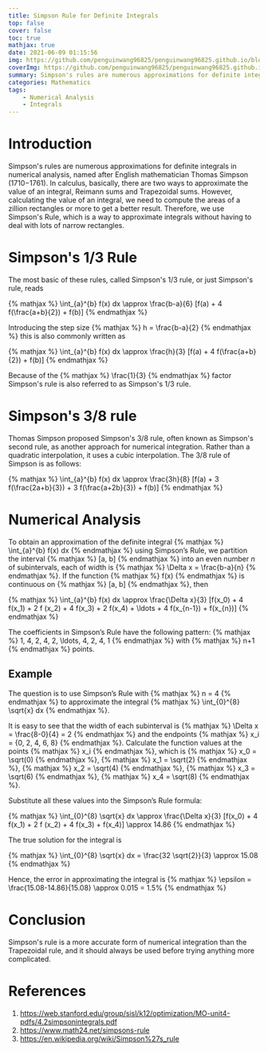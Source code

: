 ```yaml
---
title: Simpson Rule for Definite Integrals
top: false
cover: false
toc: true
mathjax: true
date: 2021-06-09 01:15:56
img: https://github.com/penguinwang96825/penguinwang96825.github.io/blob/master/2021/06/09/2021-06-09-simpson-rule-for-definite-integrals/wallhaven-g7jg63.png?raw=true
coverImg: https://github.com/penguinwang96825/penguinwang96825.github.io/blob/master/2021/06/09/2021-06-09-simpson-rule-for-definite-integrals/wallhaven-g7jg63.png?raw=true
summary: Simpson's rules are numerous approximations for definite integrals in numerical analysis, named after English mathematician Thomas Simpson (1710−1761). In calculus, basically, there are two ways to approximate the value of an integral, Reimann sums and Trapezoidal sums. However, calculating the value of an integral, we need to compute the areas of a zillion rectangles or more to get a better result. Therefore, we use Simpson's Rule, which is a way to approximate integrals without having to deal with lots of narrow rectangles.
categories: Mathematics
tags:
	- Numerical Analysis
	- Integrals
---
```


# Introduction

Simpson's rules are numerous approximations for definite integrals in numerical analysis, named after English mathematician Thomas Simpson (1710−1761). In calculus, basically, there are two ways to approximate the value of an integral, Reimann sums and Trapezoidal sums. However, calculating the value of an integral, we need to compute the areas of a zillion rectangles or more to get a better result. Therefore, we use Simpson's Rule, which is a way to approximate integrals without having to deal with lots of narrow rectangles.

# Simpson's 1/3 Rule

The most basic of these rules, called Simpson's 1/3 rule, or just Simpson's rule, reads

<div style="display: flex;justify-content: center;">
	{% mathjax %}
	\int_{a}^{b} f(x) dx \approx \frac{b-a}{6} [f(a) + 4 f(\frac{a+b}{2}) + f(b)]
	{% endmathjax %}
</div>

Introducing the step size {% mathjax %} h = \frac{b-a}{2} {% endmathjax %} this is also commonly written as

<div style="display: flex;justify-content: center;">
	{% mathjax %}
	\int_{a}^{b} f(x) dx \approx \frac{h}{3} [f(a) + 4 f(\frac{a+b}{2}) + f(b)]
	{% endmathjax %}
</div>

Because of the {% mathjax %} \frac{1}{3} {% endmathjax %} factor Simpson's rule is also referred to as Simpson's 1/3 rule.

# Simpson's 3/8 rule

Thomas Simpson proposed Simpson's 3/8 rule, often known as Simpson's second rule, as another approach for numerical integration. Rather than a quadratic interpolation, it uses a cubic interpolation. The 3/8 rule of Simpson is as follows:

<div style="display: flex;justify-content: center;">
	{% mathjax %}
	\int_{a}^{b} f(x) dx \approx \frac{3h}{8} [f(a) + 3 f(\frac{2a+b}{3}) + 3 f(\frac{a+2b}{3}) + f(b)]
	{% endmathjax %}
</div>

# Numerical Analysis

To obtain an approximation of the definite integral {% mathjax %} \int_{a}^{b} f(x) dx {% endmathjax %} using Simpson’s Rule, we partition the interval {% mathjax %} [a, b] {% endmathjax %} into an even number *n* of subintervals, each of width is {% mathjax %} \Delta x = \frac{b-a}{n} {% endmathjax %}. If the function {% mathjax %} f(x) {% endmathjax %} is continuous on {% mathjax %} [a, b] {% endmathjax %}, then 

<div style="display: flex;justify-content: center;">
	{% mathjax %}
	\int_{a}^{b} f(x) dx \approx \frac{\Delta x}{3} [f(x_0) + 4 f(x_1) + 2 f (x_2) + 4 f(x_3) + 2 f(x_4) + \ldots + 4 f(x_{n-1}) + f(x_{n})]
	{% endmathjax %}
</div>

The coefficients in Simpson’s Rule have the following pattern: {% mathjax %} 1, 4, 2, 4, 2, \ldots, 4, 2, 4, 1 {% endmathjax %} with {% mathjax %} n+1 {% endmathjax %} points.

## Example

The question is to use Simpson’s Rule with {% mathjax %} n = 4 {% endmathjax %} to approximate the integral {% mathjax %} \int_{0}^{8} \sqrt{x} dx {% endmathjax %}.

It is easy to see that the width of each subinterval is {% mathjax %} \Delta x = \frac{8-0}{4} = 2 {% endmathjax %} and the endpoints {% mathjax %} x_i = {0, 2, 4, 6, 8} {% endmathjax %}. Calculate the function values at the points {% mathjax %} x_i {% endmathjax %}, which is {% mathjax %} x_0 = \sqrt(0) {% endmathjax %}, {% mathjax %} x_1 = \sqrt(2) {% endmathjax %}, {% mathjax %} x_2 = \sqrt(4) {% endmathjax %}, {% mathjax %} x_3 = \sqrt(6) {% endmathjax %}, {% mathjax %} x_4 = \sqrt(8) {% endmathjax %}.

Substitute all these values into the Simpson’s Rule formula:

<div style="display: flex;justify-content: center;">
	{% mathjax %}
	\int_{0}^{8} \sqrt{x} dx \approx \frac{\Delta x}{3} [f(x_0) + 4 f(x_1) + 2 f (x_2) + 4 f(x_3) + f(x_4)] \approx 14.86
	{% endmathjax %}
</div>

The true solution for the integral is

<div style="display: flex;justify-content: center;">
	{% mathjax %}
	\int_{0}^{8} \sqrt{x} dx = \frac{32 \sqrt{2}}{3} \approx 15.08
	{% endmathjax %}
</div>

Hence, the error in approximating the integral is {% mathjax %} \epsilon = \frac{15.08-14.86}{15.08} \approx 0.015 = 1.5\% {% endmathjax %}

# Conclusion

Simpson's rule is a more accurate form of numerical integration than the Trapezoidal rule, and it should always be used before trying anything more complicated.

# References

1. https://web.stanford.edu/group/sisl/k12/optimization/MO-unit4-pdfs/4.2simpsonintegrals.pdf
2. https://www.math24.net/simpsons-rule
3. https://en.wikipedia.org/wiki/Simpson%27s_rule